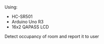 Using:
- HC-SR501 
- Arduino Uno R3
- 16x2 QAPASS LCD

Detect occupancy of room and report it to user